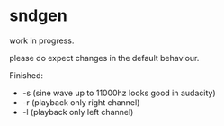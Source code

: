 # sndgen

work in progress.

please do expect changes in the default behaviour.

Finished:
 * -s (sine wave up to 11000hz looks good in audacity)
 * -r (playback only right channel)
 * -l (playback only left channel)
